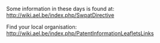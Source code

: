 Some information in these days is found at:
<http://wiki.ael.be/index.php/SwpatDirective>

Find your local organisation:
<http://wiki.ael.be/index.php/PatentInformationLeafletsLinks>
